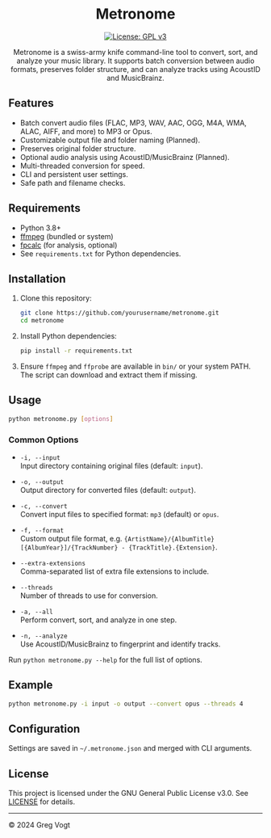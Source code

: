 <div align="center">

# Metronome

[![License: GPL v3](https://img.shields.io/badge/License-GPLv3-blue.svg)](https://www.gnu.org/licenses/gpl-3.0)

Metronome is a swiss-army knife command-line tool to convert, sort, and analyze your music library. It supports batch conversion between audio formats, preserves folder structure, and can analyze tracks using AcoustID and MusicBrainz.

</div>

## Features

- Batch convert audio files (FLAC, MP3, WAV, AAC, OGG, M4A, WMA, ALAC, AIFF, and more) to MP3 or Opus.
- Customizable output file and folder naming (Planned).
- Preserves original folder structure.
- Optional audio analysis using AcoustID/MusicBrainz (Planned).
- Multi-threaded conversion for speed.
- CLI and persistent user settings.
- Safe path and filename checks.

## Requirements

- Python 3.8+
- [ffmpeg](https://ffmpeg.org/) (bundled or system)
- [fpcalc](https://acoustid.org/chromaprint) (for analysis, optional)
- See `requirements.txt` for Python dependencies.

## Installation

1. Clone this repository:
    ```sh
    git clone https://github.com/yourusername/metronome.git
    cd metronome
    ```

2. Install Python dependencies:
    ```sh
    pip install -r requirements.txt
    ```

3. Ensure `ffmpeg` and `ffprobe` are available in `bin/` or your system PATH. The script can download and extract them if missing.

## Usage

```sh
python metronome.py [options]
```

### Common Options

- `-i, --input`  
  Input directory containing original files (default: `input`).

- `-o, --output`  
  Output directory for converted files (default: `output`).

- `-c, --convert`  
  Convert input files to specified format: `mp3` (default) or `opus`.

- `-f, --format`  
  Custom output file format, e.g. `{ArtistName}/{AlbumTitle} [{AlbumYear}]/{TrackNumber} - {TrackTitle}.{Extension}`.

- `--extra-extensions`  
  Comma-separated list of extra file extensions to include.

- `--threads`  
  Number of threads to use for conversion.

- `-a, --all`  
  Perform convert, sort, and analyze in one step.

- `-n, --analyze`  
  Use AcoustID/MusicBrainz to fingerprint and identify tracks.

Run `python metronome.py --help` for the full list of options.

## Example

```sh
python metronome.py -i input -o output --convert opus --threads 4
```

## Configuration

Settings are saved in `~/.metronome.json` and merged with CLI arguments.

## License

This project is licensed under the GNU General Public License v3.0. See [LICENSE](LICENSE) for details.

---

© 2024 Greg Vogt